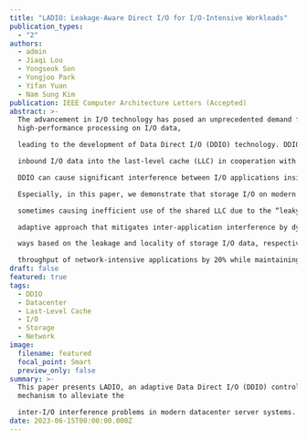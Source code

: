 ```yaml
---
title: "LADIO: Leakage-Aware Direct I/O for I/O-Intensive Workloads"
publication_types:
  - "2"
authors:
  - admin
  - Jiaqi Lou
  - Yongseok Son
  - Yongjoo Park
  - Yifan Yuan
  - Nam Sung Kim
publication: IEEE Computer Architecture Letters (Accepted)
abstract: >-
  The advancement in I/O technology has posed an unprecedented demand for
  high-performance processing on I/O data,

  leading to the development of Data Direct I/O (DDIO) technology. DDIO improves I/O processing efficiency by directly injecting all

  inbound I/O data into the last-level cache (LLC) in cooperation with any type of I/O device. Nonetheless, it has been observed that

  DDIO can cause significant interference between I/O applications inside the LLC, resulting in the degradation of system performance.

  Especially, in this paper, we demonstrate that storage I/O on modern high-performance NVMe SSDs hardly benefits from DDIO,

  sometimes causing inefficient use of the shared LLC due to the “leaky DMA problem”. To address this problem, we propose LADIO, an

  adaptive approach that mitigates inter-application interference by dynamically controlling the DDIO functionality and reallocating LLC

  ways based on the leakage and locality of storage I/O data, respectively. In scenarios with heavy I/O interference, LADIO improves the

  throughput of network-intensive applications by 20% while maintaining that of storage-intensive applications.
draft: false
featured: true
tags:
  - DDIO
  - Datacenter
  - Last-Level Cache
  - I/O
  - Storage
  - Network
image:
  filename: featured
  focal_point: Smart
  preview_only: false
summary: >-
  This paper presents LADIO, an adaptive Data Direct I/O (DDIO) control
  mechanism to alleviate the

  inter-I/O interference problems in modern datacenter server systems.
date: 2023-06-15T00:00:00.000Z
---
```

